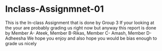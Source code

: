 # Inclass-Assignmnet-01
This is the In-class Assignment that is done by Group 3
If your looking at the your are probably grading us right now but anyway this report is done by 
Member A- Ateek, Member B-Rikas, Member C- Amash, Member D- Adheesha
We hope you enjoy and also hope you would be bias enough to grade us nicely
